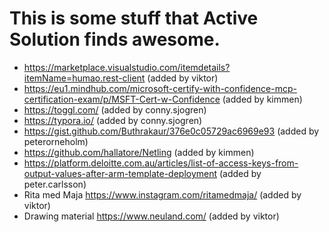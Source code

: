 # This is some stuff that Active Solution finds awesome.

- https://marketplace.visualstudio.com/itemdetails?itemName=humao.rest-client (added by viktor)
- https://eu1.mindhub.com/microsoft-certify-with-confidence-mcp-certification-exam/p/MSFT-Cert-w-Confidence (added by kimmen)
- https://toggl.com/ (added by conny.sjogren)
- https://typora.io/ (added by conny.sjogren)
- https://gist.github.com/Buthrakaur/376e0c05729ac6969e93 (added by peterorneholm)
- https://github.com/hallatore/Netling (added by kimmen)
- https://platform.deloitte.com.au/articles/list-of-access-keys-from-output-values-after-arm-template-deployment (added by peter.carlsson)
- Rita med Maja https://www.instagram.com/ritamedmaja/ (added by viktor)
- Drawing material https://www.neuland.com/ (added by viktor)
